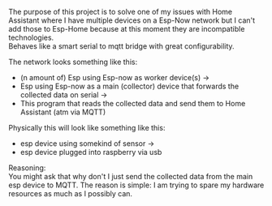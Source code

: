 The purpose of this project is to solve one of my issues with Home Assistant where I have multiple devices on a Esp-Now network but I can't add those to Esp-Home because at this moment they are incompatible technologies.  
Behaves like a smart serial to mqtt bridge with great configurability.

The network looks something like this:  
- (n amount of) Esp using Esp-now as worker device(s) ->  
- Esp using Esp-now as a main (collector) device that forwards the collected data on serial ->  
- This program that reads the collected data and send them to Home Assistant (atm via MQTT)  

Physically this will look like something like this:  
- esp device using somekind of sensor ->
- esp device plugged into raspberry via usb

Reasoning:  
You might ask that why don't I just send the collected data from the main esp device to MQTT.
The reason is simple: I am trying to spare my hardware resources as much as I possibly can.